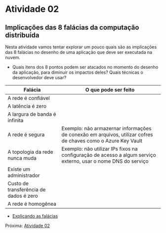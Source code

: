 # Atividade 02

## Implicações das 8 falácias da computação distribuída

Nesta atividade vamos tentar explorar um pouco quais são as implicações das 8 falácias no desenho de uma aplicação que deve ser executada na nuvem.

- Quais itens dos 8 pontos podem ser atacados no momento do desenho da aplicação, para diminuir os impactos deles? Quais técnicas o desenvolvedor deve usar?
  
| Falácia                                | O que pode ser feito                                                                                          |
| -------------------------------------- | ------------------------------------------------------------------------------------------------------------- |
| A rede é confiável                     |                                                                                                               |
| A latência é zero                      |                                                                                                               |
| A largura de banda é infinita          |                                                                                                               |
| A rede é segura                        | Exemplo: não armazernar informações de conexão em arquivos, utilizar cofres de chaves como o Azure Key Vault  |
| A topologia da rede nunca muda         | Exemplo: não utilizar IPs fixos na configuração de acesso a algum serviço externo, usar o nome DNS do serviço |
| Existe um administrador                |                                                                                                               |
| Custo de transferência de dados é zero |                                                                                                               |
| A rede é homogênea                     |                                                                                                               |

- [Explicando as falácias](pdfs/explicando_falacias.pdf)

Próxima: [Atividade 02](02-atividade.md)